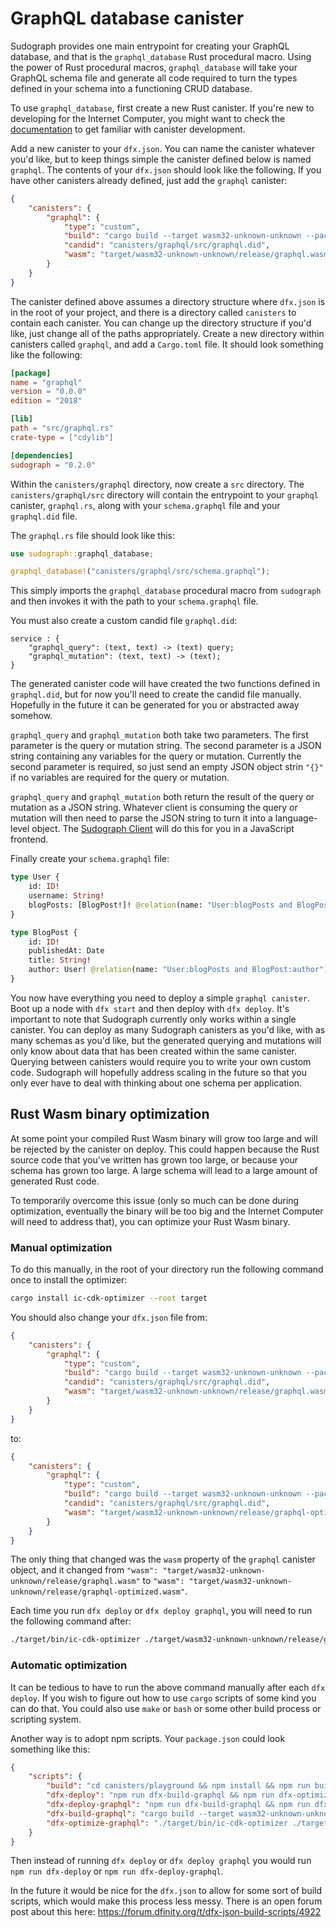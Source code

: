 # GraphQL database canister

Sudograph provides one main entrypoint for creating your GraphQL database, and that is the `graphql_database` Rust procedural macro. Using the power of Rust procedural macros, `graphql_database` will take your GraphQL schema file and generate all code required to turn the types defined in your schema into a functioning CRUD database.

To use `graphql_database`, first create a new Rust canister. If you're new to developing for the Internet Computer, you might want to check the [documentation](https://sdk.dfinity.org/docs/quickstart/quickstart-intro.html) to get familiar with canister development.

Add a new canister to your `dfx.json`. You can name the canister whatever you'd like, but to keep things simple the canister defined below is named `graphql`. The contents of your `dfx.json` should look like the following. If you have other canisters already defined, just add the `graphql` canister:

```json
{
    "canisters": {
        "graphql": {
            "type": "custom",
            "build": "cargo build --target wasm32-unknown-unknown --package graphql --release",
            "candid": "canisters/graphql/src/graphql.did",
            "wasm": "target/wasm32-unknown-unknown/release/graphql.wasm"
        }
    }
}
```

The canister defined above assumes a directory structure where `dfx.json` is in the root of your project, and there is a directory called `canisters` to contain each canister. You can change up the directory structure if you'd like, just change all of the paths appropriately. Create a new directory within canisters called `graphql`, and add a `Cargo.toml` file. It should look something like the following:

```toml
[package]
name = "graphql"
version = "0.0.0"
edition = "2018"

[lib]
path = "src/graphql.rs"
crate-type = ["cdylib"]

[dependencies]
sudograph = "0.2.0"
```

Within the `canisters/graphql` directory, now create a `src` directory. The `canisters/graphql/src` directory will contain the entrypoint to your `graphql` canister, `graphql.rs`, along with your `schema.graphql` file and your `graphql.did` file.

The `graphql.rs` file should look like this:

```rust
use sudograph::graphql_database;

graphql_database!("canisters/graphql/src/schema.graphql");
```

This simply imports the `graphql_database` procedural macro from `sudograph` and then invokes it with the path to your `schema.graphql` file.

You must also create a custom candid file `graphql.did`:

```
service : {
    "graphql_query": (text, text) -> (text) query;
    "graphql_mutation": (text, text) -> (text);
}
```

The generated canister code will have created the two functions defined in `graphql.did`, but for now you'll need to create the candid file manually. Hopefully in the future it can be generated for you or abstracted away somehow.

`graphql_query` and `graphql_mutation` both take two parameters. The first parameter is the query or mutation string. The second parameter is a JSON string containing any variables for the query or mutation. Currently the second parameter is required, so just send an empty JSON object strin `"{}"` if no variables are required for the query or mutation.

`graphql_query` and `graphql_mutation` both return the result of the query or mutation as a JSON string. Whatever client is consuming the query or mutation will then need to parse the JSON string to turn it into a language-level object. The [Sudograph Client](https://www.npmjs.com/package/sudograph) will do this for you in a JavaScript frontend.

Finally create your `schema.graphql` file:

```graphql
type User {
    id: ID!
    username: String!
    blogPosts: [BlogPost!]! @relation(name: "User:blogPosts and BlogPost:author")
}

type BlogPost {
    id: ID!
    publishedAt: Date
    title: String!
    author: User! @relation(name: "User:blogPosts and BlogPost:author")
}
```

You now have everything you need to deploy a simple `graphql canister`. Boot up a node with `dfx start` and then deploy with `dfx deploy`. It's important to note that Sudograph currently only works within a single canister. You can deploy as many Sudograph canisters as you'd like, with as many schemas as you'd like, but the generated querying and mutations will only know about data that has been created within the same canister. Querying between canisters would require you to write your own custom code. Sudograph will hopefully address scaling in the future so that you only ever have to deal with thinking about one schema per application.

## Rust Wasm binary optimization

At some point your compiled Rust Wasm binary will grow too large and will be rejected by the canister on deploy. This could happen because the Rust source code that you've written has grown too large, or because your schema has grown too large. A large schema will lead to a large amount of generated Rust code.

To temporarily overcome this issue (only so much can be done during optimization, eventually the binary will be too big and the Internet Computer will need to address that), you can optimize your Rust Wasm binary.

### Manual optimization

To do this manually, in the root of your directory run the following command once to install the optimizer:

```bash
cargo install ic-cdk-optimizer --root target
```

You should also change your `dfx.json` file from:

```json
{
    "canisters": {
        "graphql": {
            "type": "custom",
            "build": "cargo build --target wasm32-unknown-unknown --package graphql --release",
            "candid": "canisters/graphql/src/graphql.did",
            "wasm": "target/wasm32-unknown-unknown/release/graphql.wasm"
        }
    }
}
```

to:

```json
{
    "canisters": {
        "graphql": {
            "type": "custom",
            "build": "cargo build --target wasm32-unknown-unknown --package graphql --release",
            "candid": "canisters/graphql/src/graphql.did",
            "wasm": "target/wasm32-unknown-unknown/release/graphql-optimized.wasm"
        }
    }
}
```

The only thing that changed was the `wasm` property of the `graphql` canister object, and it changed from `"wasm": "target/wasm32-unknown-unknown/release/graphql.wasm"` to `"wasm": "target/wasm32-unknown-unknown/release/graphql-optimized.wasm"`.

Each time you run `dfx deploy` or `dfx deploy graphql`, you will need to run the following command after:

```bash
./target/bin/ic-cdk-optimizer ./target/wasm32-unknown-unknown/release/graphql.wasm -o ./target/wasm32-unknown-unknown/release/graphql-optimized.wasm
```

### Automatic optimization

It can be tedious to have to run the above command manually after each `dfx deploy`. If you wish to figure out how to use `cargo` scripts of some kind you can do that. You could also use `make` or `bash` or some other build process or scripting system.

Another way is to adopt npm scripts. Your `package.json` could look something like this:

```json
{
    "scripts": {
        "build": "cd canisters/playground && npm install && npm run build && cd ../frontend && npm install && npm run build",
        "dfx-deploy": "npm run dfx-build-graphql && npm run dfx-optimize-graphql && dfx deploy",
        "dfx-deploy-graphql": "npm run dfx-build-graphql && npm run dfx-optimize-graphql && dfx deploy graphql",
        "dfx-build-graphql": "cargo build --target wasm32-unknown-unknown --package graphql --release",
        "dfx-optimize-graphql": "./target/bin/ic-cdk-optimizer ./target/wasm32-unknown-unknown/release/graphql.wasm -o ./target/wasm32-unknown-unknown/release/graphql-optimised.wasm"
    }
}
```

Then instead of running `dfx deploy` or `dfx deploy graphql` you would run `npm run dfx-deploy` or `npm run dfx-deploy-graphql`.

In the future it would be nice for the `dfx.json` to allow for some sort of build scripts, which would make this process less messy. There is an open forum post about this here: https://forum.dfinity.org/t/dfx-json-build-scripts/4922
